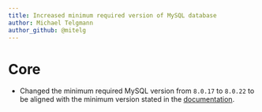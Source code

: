 ```yaml
---
title: Increased minimum required version of MySQL database
author: Michael Telgmann
author_github: @mitelg
---
```


# Core

* Changed the minimum required MySQL version from `8.0.17` to `8.0.22` to be aligned with the minimum version stated in the [documentation](https://developer.shopware.com/docs/guides/installation/requirements.html#sql).
